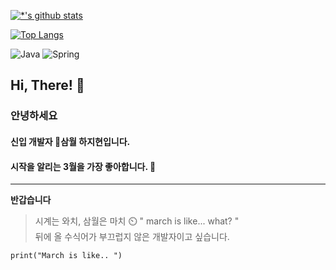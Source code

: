 

[![*'s github stats](https://github-readme-stats.vercel.app/api?username=marchislike)](https://github.com/marchislike)

[![Top Langs](https://github-readme-stats.vercel.app/api/top-langs/?username=marchislike)](https://github.com/marchislike/github-readme-stats)

![Java](https://img.shields.io/badge/-Java-007396?style=flat&logo=Java&logoColor=ffffff)
![Spring](https://img.shields.io/badge/-Spring-6DB33F?style=for-the-badge&logo=Spring&logoColor=white)


## Hi, There! 👋
### 안녕하세요 
#### 신입 개발자 🌱삼월 하지현입니다.
#### 시작을 알리는 3월을 가장 좋아합니다. 🙂
---

**반갑습니다** <br>
> 시계는 와치, 삼월은 마치 ⏲️
> " march is like... what? " <br>
> 뒤에 올 수식어가 부끄럽지 않은 개발자이고 싶습니다.


```
print("March is like.. ")
```
